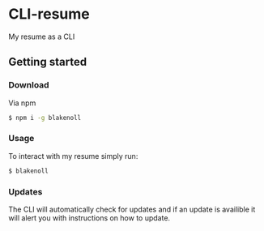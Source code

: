 # CLI-resume
My resume as a CLI
## Getting started

### Download
Via npm
```bash
$ npm i -g blakenoll
```

### Usage
To interact with my resume simply run:

```bash
$ blakenoll
```
### Updates
The CLI will automatically check for updates and if an update is availible it will alert you with instructions on how to update.
